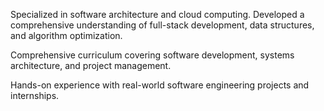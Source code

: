 Specialized in software architecture and cloud computing. Developed a comprehensive understanding of full-stack development, data structures, and algorithm optimization.

Comprehensive curriculum covering software development, systems architecture, and project management.


Hands-on experience with real-world software engineering projects and internships.
